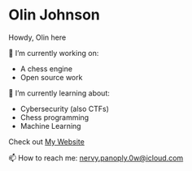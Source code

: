 # Olin Johnson

<!--
**olinjohnson/olinjohnson** is a ✨ _special_ ✨ repository because its `README.md` (this file) appears on your GitHub profile.

Here are some ideas to get you started:

- 👯 I’m looking to collaborate on ...
- 🤔 I’m looking for help with ...
- 💬 Ask me about ...
- 
- ⚡ Fun fact: ...
-->
Howdy, Olin here

🔭 I’m currently working on:
<ul>
  <li>A chess engine</li>
  <li>Open source work</li>
</ul>

🌱 I’m currently learning about:
<ul>
  <li>Cybersecurity (also CTFs)</li>
  <li>Chess programming</li>
  <li>Machine Learning</li>
</ul>

Check out [My Website](https://olinjohnson.github.io/)

📫 How to reach me: nervy.panoply.0w@icloud.com
